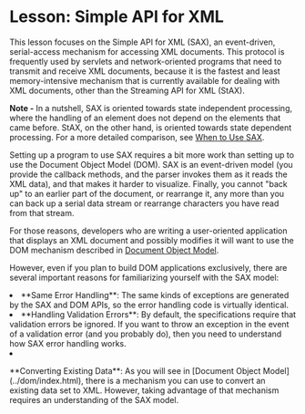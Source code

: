 
# Lesson: Simple API for XML

This lesson focuses on the Simple API for XML (SAX), an event-driven, serial-access mechanism for accessing XML documents. This protocol is frequently used by servlets and network-oriented programs that need to transmit and receive XML documents, because it is the fastest and least memory-intensive mechanism that is currently available for dealing with XML documents, other than the Streaming API for XML (StAX).

**Note -** In a nutshell, SAX is oriented towards state independent processing, where the handling of an element does not depend on the elements that came before. StAX, on the other hand, is oriented towards state dependent processing. For a more detailed comparison, see 
[When to Use SAX](when.html).

Setting up a program to use SAX requires a bit more work than setting up to use the Document Object Model (DOM). SAX is an event-driven model (you provide the callback methods, and the parser invokes them as it reads the XML data), and that makes it harder to visualize. Finally, you cannot "back up" to an earlier part of the document, or rearrange it, any more than you can back up a serial data stream or rearrange characters you have read from that stream.

For those reasons, developers who are writing a user-oriented application that displays an XML document and possibly modifies it will want to use the DOM mechanism described in 
[Document Object Model](../dom/index.html).

However, even if you plan to build DOM applications exclusively, there are several important reasons for familiarizing yourself with the SAX model:

<li>
**Same Error Handling**: The same kinds of exceptions are generated by the SAX and DOM APIs, so the error handling code is virtually identical.
</li>
<li>
**Handling Validation Errors**: By default, the specifications require that validation errors be ignored. If you want to throw an exception in the event of a validation error (and you probably do), then you need to understand how SAX error handling works.
</li>
<li>
<p>**Converting Existing Data**: As you will see in 
[Document Object Model](../dom/index.html), there is a mechanism you can use to convert an existing data set to XML. However, taking advantage of that mechanism requires an understanding of the SAX model.</p>
</li>
